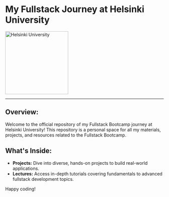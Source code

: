 

# My Fullstack Journey at Helsinki University

<img src="[insert_image_url_here](https://unisafe-gbv.eu/wp-content/uploads/2022/08/university-of-helsinki-logo-vector.png)" alt="Helsinki University" width="200" height="200" />

---

## Overview:

Welcome to the official repository of my Fullstack Bootcamp journey at Helsinki University! This repository is a personal space for all my materials, projects, and resources related to the Fullstack Bootcamp.

## What's Inside:

- **Projects:** Dive into diverse, hands-on projects to build real-world applications.
- **Lectures:** Access in-depth tutorials covering fundamentals to advanced fullstack development topics.

Happy coding!

